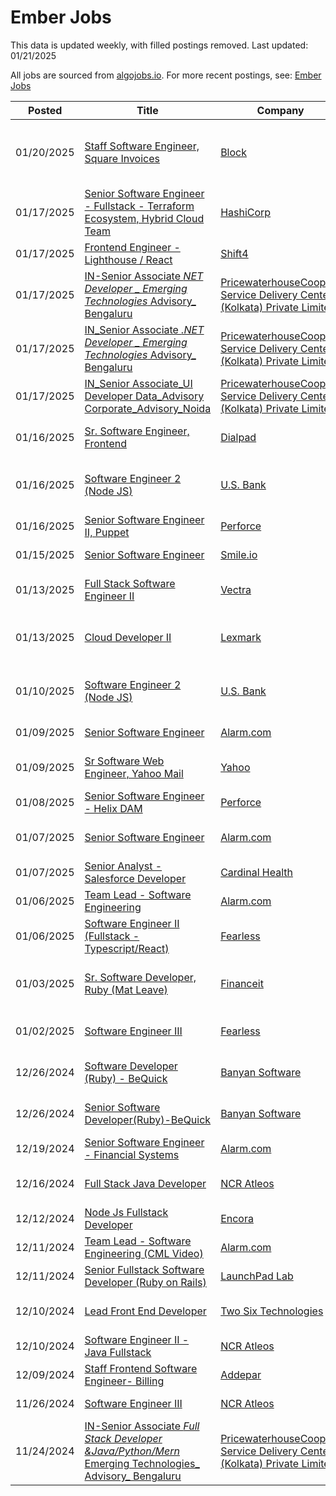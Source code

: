 # Ember Jobs

This data is updated weekly, with filled postings removed. Last updated: 01/21/2025

All jobs are sourced from [algojobs.io](https://algojobs.io/). For more recent postings, see: [Ember Jobs](https://algojobs.io/jobs/ember)

| Posted | Title | Company | Salary | Location |
| --- | --- | --- | --- | --- |
| 01/20/2025 | [Staff Software Engineer, Square Invoices](https://algojobs.io/jobs/2882706) | [Block](https://algojobs.io/company/block/) | $198K - $297K | San Francisco, CA, United States of America |
| 01/17/2025 | [Senior Software Engineer - Fullstack - Terraform Ecosystem, Hybrid Cloud Team](https://algojobs.io/jobs/2876016) | [HashiCorp](https://algojobs.io/company/hashicorp/) | $176K - $207K | United States (Hybrid) |
| 01/17/2025 | [Frontend Engineer - Lighthouse / React](https://algojobs.io/jobs/2875398) | [Shift4](https://algojobs.io/company/shift4/) | N/A | North America |
| 01/17/2025 | [IN-Senior Associate _NET Developer _ Emerging Technologies_ Advisory_ Bengaluru](https://algojobs.io/jobs/2868759) | [PricewaterhouseCoopers Service Delivery Center (Kolkata) Private Limited](https://algojobs.io/company/pwc/) | N/A | Bengaluru Millenia, India |
| 01/17/2025 | [IN_Senior Associate _.NET Developer _ Emerging Technologies_ Advisory_ Bengaluru](https://algojobs.io/jobs/2868792) | [PricewaterhouseCoopers Service Delivery Center (Kolkata) Private Limited](https://algojobs.io/company/pwc/) | N/A | Bengaluru Millenia, India |
| 01/17/2025 | [IN_Senior Associate_UI Developer Data_Advisory Corporate_Advisory_Noida](https://algojobs.io/jobs/2868794) | [PricewaterhouseCoopers Service Delivery Center (Kolkata) Private Limited](https://algojobs.io/company/pwc/) | N/A | Noida, India |
| 01/16/2025 | [Sr. Software Engineer, Frontend](https://algojobs.io/jobs/2862864) | [Dialpad](https://algojobs.io/company/dialpad/) | N/A | Buenos Aires, Argentina  |
| 01/16/2025 | [Software Engineer 2 (Node JS)](https://algojobs.io/jobs/2852096) | [U.S. Bank](https://algojobs.io/company/usbank/) | N/A | Denver, CO / Irving, TX / New York, NY / ... |
| 01/16/2025 | [Senior Software Engineer II, Puppet](https://algojobs.io/jobs/2860505) | [Perforce](https://algojobs.io/company/perforce/) | N/A | Belfast (Hybrid) |
| 01/15/2025 | [Senior Software Engineer](https://algojobs.io/jobs/2846228) | [Smile.io](https://algojobs.io/company/smile.io/) | N/A | Canada (Remote) |
| 01/13/2025 | [Full Stack Software Engineer II](https://algojobs.io/jobs/2817327) | [Vectra](https://algojobs.io/company/vectranetworks/) | $132K - $178K | Austin, Texas |
| 01/13/2025 | [Cloud Developer II](https://algojobs.io/jobs/2822397) | [Lexmark](https://algojobs.io/company/lexmark/) | N/A | Lexington, KY USA, United States of America |
| 01/10/2025 | [Software Engineer 2 (Node JS)](https://algojobs.io/jobs/2810470) | [U.S. Bank](https://algojobs.io/company/usbank/) | $105K - $124K | Charlotte, NC / Irving, TX / Hopkins, MN / ... |
| 01/09/2025 | [Senior Software Engineer](https://algojobs.io/jobs/2771979) | [Alarm.com](https://algojobs.io/company/alarmcom/) | N/A | Lawrence, KS  |
| 01/09/2025 | [Sr Software Web Engineer, Yahoo Mail](https://algojobs.io/jobs/2789159) | [Yahoo](https://algojobs.io/company/ouryahoo/) | $128K - $266K | United States of America |
| 01/08/2025 | [Senior Software Engineer - Helix DAM](https://algojobs.io/jobs/2769949) | [Perforce](https://algojobs.io/company/perforce/) | N/A | Pune, MH (Hybrid) |
| 01/07/2025 | [Senior Software Engineer](https://algojobs.io/jobs/2756670) | [Alarm.com](https://algojobs.io/company/alarmcom/) | $140K - $158K | Redwood City, CA |
| 01/07/2025 | [Senior Analyst -Salesforce Developer](https://algojobs.io/jobs/2761704) | [Cardinal Health](https://algojobs.io/company/cardinalhealth/) | N/A | IND07, India |
| 01/06/2025 | [Team Lead - Software Engineering](https://algojobs.io/jobs/2739809) | [Alarm.com](https://algojobs.io/company/alarmcom/) | N/A | Tysons, VA |
| 01/06/2025 | [Software Engineer II (Fullstack - Typescript/React)](https://algojobs.io/jobs/2740219) | [Fearless](https://algojobs.io/company/fearless/) | $90K - $117K | Baltimore, MD or Remote |
| 01/03/2025 | [Sr. Software Developer, Ruby (Mat Leave)](https://algojobs.io/jobs/2723836) | [Financeit](https://algojobs.io/company/financeit/) | N/A | Toronto, Ontario, Canada (Hybrid) |
| 01/02/2025 | [Software Engineer III](https://algojobs.io/jobs/2713502) | [Fearless](https://algojobs.io/company/fearless/) | $131K - $161K | Baltimore, MD or Remote |
| 12/26/2024 | [Software Developer (Ruby) - BeQuick](https://algojobs.io/jobs/2680279) | [Banyan Software](https://algojobs.io/company/banyansoftware/) | N/A | Chennai, Tamil Nadu, India |
| 12/26/2024 | [Senior Software Developer(Ruby)-BeQuick](https://algojobs.io/jobs/2680282) | [Banyan Software](https://algojobs.io/company/banyansoftware/) | N/A | Chennai, Tamil Nadu, India |
| 12/19/2024 | [Senior Software Engineer - Financial Systems](https://algojobs.io/jobs/2641092) | [Alarm.com](https://algojobs.io/company/alarmcom/) | N/A | Tysons, VA |
| 12/16/2024 | [Full Stack Java Developer](https://algojobs.io/jobs/2605260) | [NCR Atleos](https://algojobs.io/company/ncratleos/) | N/A | DUNDEE, GBR, United Kingdom |
| 12/12/2024 | [Node Js Fullstack Developer](https://algojobs.io/jobs/2572850) | [Encora](https://algojobs.io/company/encora10/) | N/A | Bangalore |
| 12/11/2024 | [Team Lead - Software Engineering (CML Video)](https://algojobs.io/jobs/2562559) | [Alarm.com](https://algojobs.io/company/alarmcom/) | N/A | Greenville, SC |
| 12/11/2024 | [Senior Fullstack Software Developer (Ruby on Rails)](https://algojobs.io/jobs/2559045) | [LaunchPad Lab](https://algojobs.io/company/launchpadlab/) | N/A | Colombia (Remote) |
| 12/10/2024 | [Lead Front End Developer](https://algojobs.io/jobs/2548765) | [Two Six Technologies](https://algojobs.io/company/twosixtechnologies/) | $95K - $203K | Arlington, Virginia |
| 12/10/2024 | [Software Engineer II - Java Fullstack](https://algojobs.io/jobs/2552990) | [NCR Atleos](https://algojobs.io/company/ncratleos/) | N/A | HYDERABAD, IND, India |
| 12/09/2024 | [Staff Frontend Software Engineer- Billing](https://algojobs.io/jobs/2535311) | [Addepar](https://algojobs.io/company/addepar1/) | N/A | Edinburgh, UK |
| 11/26/2024 | [Software Engineer III](https://algojobs.io/jobs/2285542) | [NCR Atleos](https://algojobs.io/company/ncratleos/) | N/A | HYDERABAD, IND, India |
| 11/24/2024 | [IN-Senior Associate _Full Stack Developer &Java/Python/Mern_ Emerging Technologies_ Advisory_ Bengaluru](https://algojobs.io/jobs/2276647) | [PricewaterhouseCoopers Service Delivery Center (Kolkata) Private Limited](https://algojobs.io/company/pwc/) | N/A | Bengaluru Millenia, India |